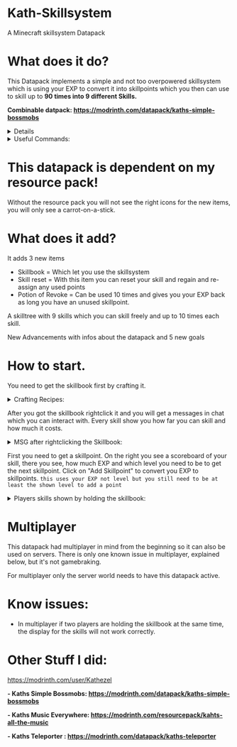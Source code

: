 # Kath-Skillsystem
A Minecraft skillsystem Datapack

# What does it do?
This Datapack implements a simple and not too overpowered skillsystem which is using your EXP to convert it into skillpoints which you then can use to skill up to **90 times into 9 different Skills.**

**Combinable datpack: https://modrinth.com/datapack/kaths-simple-bossmobs**

<details>
<summary>Details</summary>

- Every skill needs 10 skillpoints to max out.
- The amount of EXP needed increases by 100 EXP every skillpoint.
- To max out **everything** you need 319 total levels or 409560 EXP-points.
- You will lose all skillpoints and skills after you die so ...
- Eating a enchanted an golden apple will save your skills after death **once**. After dying you need to eat another one, eating more will not stack. **Or** use the command provided in the *useful Commands* tab.

</details>

<details>
<summary>Useful Commands:</summary>

- Get all datapack Items:
    - /function k_skills:give_items
---
- Get only the skillbook:
    - /function k_skills:items/give_skillbook
---
- Deactivated death penalty:
    - /scoreboard players set test no-death-pen 1
---
- Activated death penalty: **default** 
    - /scoreboard players set test no-death-pen 0
---
- Uninstall the datapack and delete all scoreboards and written data:
    - /function k_skills:uninstall


</details>



# This datapack is dependent on my resource pack!
Without the resource pack you will not see the right icons for the new items, you will only see a carrot-on-a-stick.

# What does it add?
It adds 3 new items
- Skillbook = Which let you use the skillsystem
- Skill reset = With this item you can reset your skill and regain and re-assign any used points
- Potion of Revoke = Can be used 10 times and gives you your EXP back as long you have an unused skillpoint.

A skilltree with 9 skills which you can skill freely and up to 10 times each skill.

New Advancements with infos about the datapack and 5 new goals

# How to start.
You need to get the skillbook first by crafting it.

<details>
<summary>Crafting Recipes:</summary>

![Skillbook Recipe](https://cdn.modrinth.com/data/B8bh5HHu/images/9ca265236a4b4beb0abac391b52104be49827f68.png)

![Skill reset Recipe](https://cdn.modrinth.com/data/B8bh5HHu/images/a412e8c5169c5dcd046cd1d4f53ec9fa23929204.png)

![Potion of Revoke Recipe](https://cdn.modrinth.com/data/B8bh5HHu/images/a43477e6ea72e5bfe2cd6b6b20e98a56fee7bb5f.png)

</details>

After you got the skillbook rightclick it and you will get a messages in chat which you can interact with.
Every skill show you how far you can skill and how much it costs. 

<details>
<summary>MSG after rightclicking the Skillbook:</summary>

![MSG after clicking the Skillbook](https://cdn.modrinth.com/data/B8bh5HHu/images/2313f9edd49751b00f64d6322295c42cd1e135fd.png)

Click on the **[+]** to level a Skill
</details>

First you need to get a skillpoint. 
On the right you see a scoreboard of your skill, there you see, how much EXP and which level you need to be to get the next skillpoint. Click on "Add Skillpoint" to convert you EXP to skillpoints.
`this uses your EXP not level but you still need to be at least the shown level to add a point`

<details>
<summary>Players skills shown by holding the skillbook:</summary>

![Player Skills shown by holding the Skillbook](https://cdn.modrinth.com/data/B8bh5HHu/images/2b2de69a3bcd51b260dfe10505cfbe0d64fd0bce.png)

</details>

# Multiplayer
This datapack had multiplayer in mind from the beginning so it can also be used on servers. There is only one known issue in multiplayer, explained below, but it's not gamebraking.

For multiplayer only the server world needs to have this datapack active.


# Know issues:
- In multiplayer if two players are holding the skillbook at the same time, the display for the skills will not work correctly.

# Other Stuff I did:
https://modrinth.com/user/Kathezel

**- Kaths Simple Bossmobs: https://modrinth.com/datapack/kaths-simple-bossmobs**

**- Kaths Music Everywhere: https://modrinth.com/resourcepack/kahts-all-the-music**

**- Kaths Teleporter : https://modrinth.com/datapack/kaths-teleporter**
